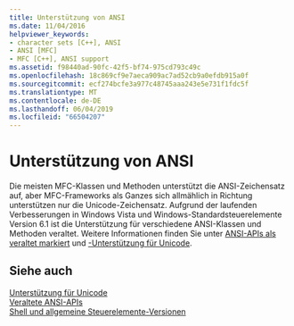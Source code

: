 ```yaml
---
title: Unterstützung von ANSI
ms.date: 11/04/2016
helpviewer_keywords:
- character sets [C++], ANSI
- ANSI [MFC]
- MFC [C++], ANSI support
ms.assetid: f98440ad-90fc-42f5-bf74-975cd793c49c
ms.openlocfilehash: 18c869cf9e7aeca909ac7ad52cb9a0efdb915a0f
ms.sourcegitcommit: ecf274bcfe3a977c48745aaa243e5e731f1fdc5f
ms.translationtype: MT
ms.contentlocale: de-DE
ms.lasthandoff: 06/04/2019
ms.locfileid: "66504207"
---
```

# <a name="support-for-ansi"></a>Unterstützung von ANSI

Die meisten MFC-Klassen und Methoden unterstützt die ANSI-Zeichensatz auf, aber MFC-Frameworks als Ganzes sich allmählich in Richtung unterstützen nur die Unicode-Zeichensatz. Aufgrund der laufenden Verbesserungen in Windows Vista und Windows-Standardsteuerelemente Version 6.1 ist die Unterstützung für verschiedene ANSI-Klassen und Methoden veraltet.  Weitere Informationen finden Sie unter [ANSI-APIs als veraltet markiert](../mfc/deprecated-ansi-apis.md) und [-Unterstützung für Unicode](../text/support-for-unicode.md).

## <a name="see-also"></a>Siehe auch

[Unterstützung für Unicode](../text/support-for-unicode.md)<br/>
[Veraltete ANSI-APIs](../mfc/deprecated-ansi-apis.md)<br/>
[Shell und allgemeine Steuerelemente-Versionen](/previous-versions/windows/desktop/legacy/bb776779\(v=vs.85\))
